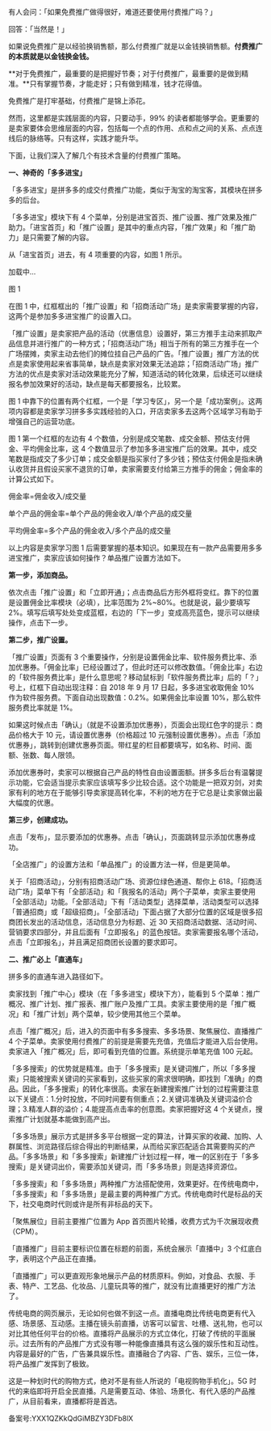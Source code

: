 有人会问：「如果免费推广做得很好，难道还要使用付费推广吗？」

回答：「当然是！」

如果说免费推广是以经验换销售额，那么付费推广就是以金钱换销售额。**付费推广的本质就是以金钱换金钱。**

**对于免费推广，最重要的是把握好节奏；对于付费推广，最重要的是做到精准。**只有掌握节奏，才能走好；只有做到精准，钱才花得值。

免费推广是打牢基础，付费推广是锦上添花。

然而，这里都是实践层面的内容，只要动手，99\% 的读者都能够学会。更重要的是卖家要体会思维层面的内容，包括每一个点的作用、点和点之间的关系、点点连线后的脉络等。只有这样，实践才能升华。

下面，让我们深入了解几个有技术含量的付费推广策略。

**一、神奇的「多多进宝」**

「多多进宝」是拼多多的成交付费推广功能，类似于淘宝的淘宝客，其模块在拼多多的后台。

「多多进宝」模块下有 4 个菜单，分别是进宝首页、推广设置、推广效果及推广助力。「进宝首页」和「推广设置」是其中的重点内容，「推广效果」和「推广助力」是只需要了解的内容。

从「进宝首页」进去，有 4 项重要的内容，如图 1 所示。

加载中...

图 1

在图 1 中，红框框出的「推广设置」和「招商活动广场」是卖家需要掌握的内容，这两个是参加多多进宝推广的设置入口。

「推广设置」是卖家把产品的活动（优惠信息）设置好，第三方推手主动来抓取产品信息并进行推广的一种方式；「招商活动广场」相当于所有的第三方推手在一个广场摆摊，卖家主动去他们的摊位挂自己产品的广告。「推广设置」推广方法的优点是卖家使用起来省事简单，缺点是卖家对效果无法追踪；「招商活动广场」推广方法的优点是卖家对活动效果能充分了解，知道活动的转化效果，后续还可以继续报名参加效果好的活动，缺点是每天都要报名，比较累。

图 1 中靠下的位置有两个红框，一个是「学习专区」，另一个是「成功案例」。这两项内容都是卖家学习拼多多实践经验的入口，开店卖家多去这两个区域学习有助于增强自己的运营功底。

图 1 第一个红框的左边有 4 个数值，分别是成交笔数、成交金额、预估支付佣金、平均佣金比率，这 4 个数值显示了参加多多进宝推广后的效果。其中，成交笔数是指成交了多少订单；成交金额是指买家付了多少钱；预估支付佣金是指未确认收货并且假设买家不退货的订单，卖家需要支付给第三方推手的佣金；佣金率的计算公式如下。

佣金率=佣金收入/成交量

单个产品的佣金率=单个产品的佣金收入/单个产品的成交量

平均佣金率=多个产品的佣金收入/多个产品的成交量

以上内容是卖家学习图 1 后需要掌握的基本知识。如果现在有一款产品需要用多多进宝推广，卖家应该如何操作？单品推广设置方法如下。

**第一步，添加商品。**

依次点击「推广设置」和「立即开通」；点击商品后方形外框将变红。靠下的位置是设置佣金比率模块（必填），比率范围为 2\%\~80\%。也就是说，最少要填写 2\%。填写后填写处处变成蓝框，右边的「下一步」变成高亮蓝色，提示可以继续操作，点击下一步。

**第二步，推广设置。**

「推广设置」页面有 3 个重要操作，分别是设置佣金比率、软件服务费比率、添加优惠券。「佣金比率」已经设置过了，但此时还可以修改数值。「佣金比率」右边的「软件服务费比率」是什么意思呢？移动鼠标到「软件服务费比率」后的「？」号上，红框下自动出现注释：自 2018 年 9 月 17 日起，多多进宝收取佣金 10\% 作为软件服务费。下面自动出现数值：0.2\%。如果佣金比率设置 10\%，那么软件服务费比率就是 1\%。

如果这时候点击「确认」（就是不设置添加优惠券），页面会出现红色字的提示：商品价格大于 10 元，请设置优惠券（价格超过 10 元强制设置优惠券）。点击「添加优惠券」，跳转到创建优惠券页面。带红星的栏目都要填写，如名称、时间、面额、张数、每人限领。

添加优惠券时，卖家可以根据自己产品的特性自由设置面额。拼多多后台有温馨提示功能，它会适当提示卖家应该填写多少比较合适。这个功能是一把双刃剑，对卖家有利的地方在于能够引导卖家提高转化率，不利的地方在于它总是让卖家做出最大幅度的优惠。

**第三步，创建成功。**

点击「发布」，显示要添加的优惠券。点击「确认」，页面跳转显示添加优惠券成功。

「全店推广」的设置方法和「单品推广」的设置方法一样，但是更简单。

关于「招商活动」，分别有招商活动广场、资源位绿色通道、帮你上 618。「招商活动广场」菜单下有「全部活动」和「我报名的活动」两个子菜单，卖家主要使用「全部活动」功能。「全部活动」下有「活动类型」选择菜单，活动类型可以选择「普通招商」或「超级招商」。「全部活动」下面占据了大部分位置的区域是很多招商团长发出的活动信息，活动信息分为标题、近 30 天招商活动数据、活动时间、营销要求四部分，并且后面有「立即报名」的蓝色按钮。卖家需要报名哪个活动，点击「立即报名」，并且满足招商团长设置的要求即可。

**二、推广必上「直通车」**

拼多多的直通车进入路径如下。

卖家找到「推广中心」模块（在「多多进宝」模块下方），能看到 5 个菜单：推广概况、推广计划、推广报表、推广账户及推广工具。卖家主要使用的是「推广概况」和「推广计划」两个菜单，较少使用其他三个菜单。

点击「推广概况」后，进入的页面中有多多搜索、多多场景、聚焦展位、直播推广 4 个子菜单。卖家使用付费推广的前提是需要先充值，充值后才能进入后台使用。卖家进入「推广概况」后，即可看到充值的位置。系统提示单笔充值 100 元起。

「多多搜索」的优势就是精准。由于「多多搜索」是关键词推广，所以「多多搜索」只能被搜索关键词的买家看到，这些买家的需求很明确，即找到「准确」的商品。因此，「多多搜索」的转化率很高。卖家在新建搜索推广计划的过程需要注意以下关键点：1.分时投放，不同时间要有侧重点；2.关键词准确及关键词溢价合理；3.精准人群的溢价；4.能提高点击率的创意图。卖家把握好这 4 个关键点，搜索推广计划就基本能做到高产出。

「多多场景」展示方式是拼多多平台根据一定的算法，计算买家的收藏、加购、人群属性、浏览路径后综合得出的判断结果，从而给买家匹配适合其需要购买的产品。「多多场景」和「多多搜索」新建推广计划过程一样，唯一的区别在于「多多搜索」是关键词出价，需要添加关键词，而「多多场景」则是选择资源位。

「多多搜索」和「多多场景」两种推广方法搭配使用，效果更好。在传统电商中，「多多搜索」和「多多场景」是最主要的两种推广方式。传统电商时代是标品的天下，社交电商时代则或许是所有非标品的天下。

「聚焦展位」目前主要推广位置为 App 首页图片轮播，收费方式为千次展现收费（CPM）。

「直播推广」目前主要标识位置在标题的前面，系统会展示「直播中」3 个红底白字，表明这个产品正在直播。

「直播推广」可以更直观形象地展示产品的材质原料。例如，对食品、衣服、手表、特产、工艺品、化妆品、儿童玩具等的推广，就没有比直播更好的推广方法了。

传统电商的网页展示，无论如何也做不到这一点。直播电商比传统电商更有代入感、场景感、互动感。主播在镜头前直播，访客可以留言、吐槽、送礼物，也可以对比其他任何平台的价格。直播将产品展示的方式立体化，打破了传统的平面展示。过去所有的产品推广方式没有哪一种能像直播具有这么强的娱乐性和互动性。内容是最好的广告，广告兼具娱乐性。直播融合了内容、广告、娱乐，三位一体，将产品推广发挥到了极致。

这是一种划时代的购物方式，绝对不是有些人所说的「电视购物手机化」。5G 时代的来临即将开启全民直播。凡是需要互动、体验、场景化、有代入感的产品推广，从目前看来，直播都将是首选。

备案号:YXX1QZKkQdGiMBZY3DFb8lX